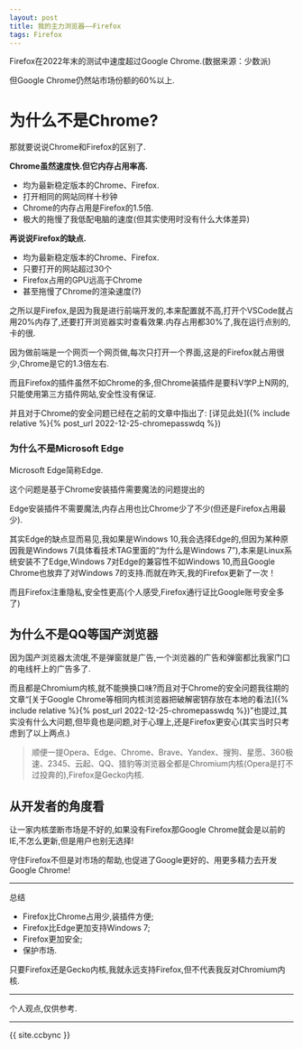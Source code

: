 ```yaml
---
layout: post
title: 我的主力浏览器——Firefox
tags: Firefox
---
```


Firefox在2022年末的测试中速度超过Google Chrome.(数据来源：少数派)

但Google Chrome仍然站市场份额的60%以上.

# 为什么不是Chrome?

那就要说说Chrome和Firefox的区别了.

**Chrome虽然速度快.但它内存占用率高.**

- 均为最新稳定版本的Chrome、Firefox.
- 打开相同的网站同样十秒钟
- Chrome的内存占用是Firefox的1.5倍.
- 极大的拖慢了我低配电脑的速度(但其实使用时没有什么大体差异)

**再说说Firefox的缺点.**

- 均为最新稳定版本的Chrome、Firefox.
- 只要打开的网站超过30个
- Firefox占用的GPU远高于Chrome
- 甚至拖慢了Chrome的渲染速度(?)

之所以是Firefox,是因为我是进行前端开发的,本来配置就不高,打开个VSCode就占用20%内存了,还要打开浏览器实时查看效果.内存占用都30%了,我在运行点别的,卡的很.

因为做前端是一个网页一个网页做,每次只打开一个界面,这是的Firefox就占用很少,Chrome是它的1.3倍左右.

而且Firefox的插件虽然不如Chrome的多,但Chrome装插件是要科V学P上N网的,只能使用第三方插件网站,安全性没有保证.

并且对于Chrome的安全问题已经在之前的文章中指出了: [详见此处]({% include relative %}{% post_url 2022-12-25-chromepasswdq %})

### 为什么不是Microsoft Edge

Microsoft Edge简称Edge.

这个问题是基于Chrome安装插件需要魔法的问题提出的

Edge安装插件不需要魔法,内存占用也比Chrome少了不少(但还是Firefox占用最少).

其实Edge的缺点显而易见,我如果是Windows 10,我会选择Edge的,但因为某种原因我是Windows 7(具体看技术TAG里面的“为什么是Windows 7”),本来是Linux系统安装不了Edge,Windows 7对Edge的兼容性不如Windows 10,而且Google Chrome也放弃了对Windows 7的支持.而就在昨天,我的Firefox更新了一次！

而且Firefox注重隐私,安全性更高(个人感受,Firefox通行证比Google账号安全多了)

## 为什么不是QQ等国产浏览器

因为国产浏览器太流氓,不是弹窗就是广告,一个浏览器的广告和弹窗都比我家门口的电线杆上的广告多了.

而且都是Chromium内核,就不能换换口味?而且对于Chrome的安全问题我往期的文章“[关于Google Chrome等相同内核浏览器把破解密钥存放在本地的看法]({% include relative %}{% post_url 2022-12-25-chromepasswdq %})”也提过,其实没有什么大问题,但毕竟也是问题,对于心理上,还是Firefox更安心(其实当时只考虑到了以上两点.)

> 顺便一提Opera、Edge、Chrome、Brave、Yandex、搜狗、星愿、360极速、2345、云起、QQ、猎豹等浏览器全都是Chromium内核(Opera是打不过投奔的),Firefox是Gecko内核.

## 从开发者的角度看

让一家内核垄断市场是不好的,如果没有Firefox那Google Chrome就会是以前的IE,不怎么更新,但是用户也别无选择!

守住Firefox不但是对市场的帮助,也促进了Google更好的、用更多精力去开发Google Chrome!

--------------

总结

- Firefox比Chrome占用少,装插件方便;
- Firefox比Edge更加支持Windows 7;
- Firefox更加安全;
- 保护市场.

只要Firefox还是Gecko内核,我就永远支持Firefox,但不代表我反对Chromium内核.

-----------------

个人观点,仅供参考.

-------------

{{ site.ccbync }}
